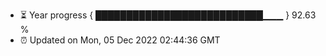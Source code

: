 - ⏳ Year progress { ███████████████████████████▁▁▁ } 92.63 %
- ⏰ Updated on Mon, 05 Dec 2022 02:44:36 GMT

